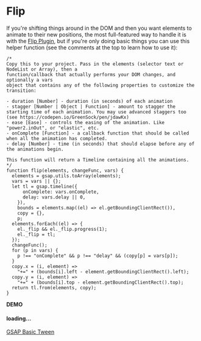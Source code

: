 # Flip

If you're shifting things around in the DOM and then you want elements to animate to their new positions, the most full-featured way to handle it is with the [Flip Plugin](/docs/v3/Plugins/Flip/.md), but if you're only doing basic things you can use this helper function (see the comments at the top to learn how to use it):

```
/*
Copy this to your project. Pass in the elements (selector text or NodeList or Array), then a
function/callback that actually performs your DOM changes, and optionally a vars
object that contains any of the following properties to customize the transition:

- duration [Number] - duration (in seconds) of each animation
- stagger [Number | Object | Function] - amount to stagger the starting time of each animation. You may use advanced staggers too (see https://codepen.io/GreenSock/pen/jdawKx)
- ease [Ease] - controls the easing of the animation. Like "power2.inOut", or "elastic", etc.
- onComplete [Function] - a callback function that should be called when all the animation has completed.
- delay [Number] - time (in seconds) that should elapse before any of the animations begin.

This function will return a Timeline containing all the animations.
*/
function flip(elements, changeFunc, vars) {
  elements = gsap.utils.toArray(elements);
  vars = vars || {};
  let tl = gsap.timeline({
      onComplete: vars.onComplete,
      delay: vars.delay || 0,
    }),
    bounds = elements.map((el) => el.getBoundingClientRect()),
    copy = {},
    p;
  elements.forEach((el) => {
    el._flip && el._flip.progress(1);
    el._flip = tl;
  });
  changeFunc();
  for (p in vars) {
    p !== "onComplete" && p !== "delay" && (copy[p] = vars[p]);
  }
  copy.x = (i, element) =>
    "+=" + (bounds[i].left - element.getBoundingClientRect().left);
  copy.y = (i, element) =>
    "+=" + (bounds[i].top - element.getBoundingClientRect().top);
  return tl.from(elements, copy);
}
```

**DEMO**

#### loading...

[GSAP Basic Tween](https://codepen.io/GreenSock/embed/eYJLOdj?default-tab=result\&theme-id=41164)
